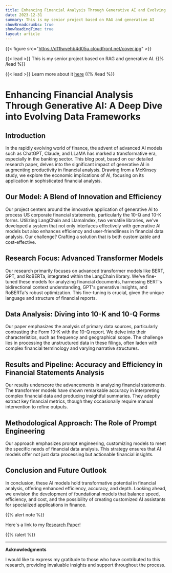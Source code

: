 ```yaml
---
title: Enhancing Financial Analysis Through Generative AI and Evolving Data Frameworks
date: 2023-12-31
summary: This is my senior project based on RAG and generative AI
showBreadcrumbs: true
showReadingTime: true
layout: article
---
```


{{< figure src="https://d11lwvehb4d05u.cloudfront.net/cover.jpg" >}}

{{< lead >}} This is my senior project based on RAG and generative AI. {{% /lead %}}

{{< lead >}} Learn more about it [here](https://furman.sibrahim.io) {{% /lead %}}

# **Enhancing Financial Analysis Through Generative AI: A Deep Dive into Evolving Data Frameworks**

## **Introduction**

In the rapidly evolving world of finance, the advent of advanced AI models such as ChatGPT, Claude, and LLaMA has marked a transformative era, especially in the banking sector. This blog post, based on our detailed research paper, delves into the significant impact of generative AI in augmenting productivity in financial analysis. Drawing from a McKinsey study, we explore the economic implications of AI, focusing on its application in sophisticated financial analysis.

## **Our Model: A Blend of Innovation and Efficiency**

Our project centers around the innovative application of generative AI to process US corporate financial statements, particularly the 10-Q and 10-K forms. Utilizing LangChain and LlamaIndex, two versatile libraries, we've developed a system that not only interfaces effectively with generative AI models but also enhances efficiency and user-friendliness in financial data analysis. Our challenge? Crafting a solution that is both customizable and cost-effective.

## **Research Focus: Advanced Transformer Models**

Our research primarily focuses on advanced transformer models like BERT, GPT, and RoBERTa, integrated within the LangChain library. We've fine-tuned these models for analyzing financial documents, harnessing BERT's bidirectional context understanding, GPT's generative insights, and RoBERTa's robust optimization. This fine-tuning is crucial, given the unique language and structure of financial reports.

## **Data Analysis: Diving into 10-K and 10-Q Forms**

Our paper emphasizes the analysis of primary data sources, particularly contrasting the Form 10-K with the 10-Q report. We delve into their characteristics, such as frequency and geographical scope. The challenge lies in processing the unstructured data in these filings, often laden with complex financial terminology and varying narrative structures.

## **Results and Pipeline: Accuracy and Efficiency in Financial Statements Analysis**

Our results underscore the advancements in analyzing financial statements. The transformer models have shown remarkable accuracy in interpreting complex financial data and producing insightful summaries. They adeptly extract key financial metrics, though they occasionally require manual intervention to refine outputs.

## **Methodological Approach: The Role of Prompt Engineering**

Our approach emphasizes prompt engineering, customizing models to meet the specific needs of financial data analysis. This strategy ensures that AI models offer not just data processing but actionable financial insights.

## **Conclusion and Future Outlook**

In conclusion, these AI models hold transformative potential in financial analysis, offering enhanced efficiency, accuracy, and depth. Looking ahead, we envision the development of foundational models that balance speed, efficiency, and cost, and the possibility of creating customized AI assistants for specialized applications in finance.

{{% alert note %}}

Here`s a link to my [Research Paper](https://gofile.io/d/DArhLT)!

{{% /alert %}}

--------------------------------------------------------------------------------

**Acknowledgments**

I would like to express my gratitude to those who have contributed to this research, providing invaluable insights and support throughout the process.
